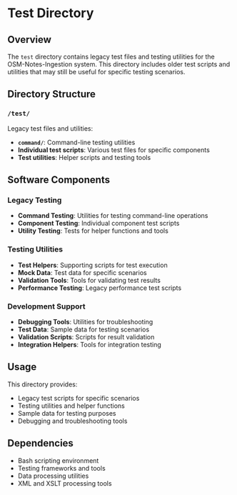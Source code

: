 # Test Directory

## Overview

The `test` directory contains legacy test files and testing utilities for the
OSM-Notes-Ingestion system. This directory includes older test scripts and
utilities that may still be useful for specific testing scenarios.

## Directory Structure

### `/test/`

Legacy test files and utilities:

- **`command/`**: Command-line testing utilities
- **Individual test scripts**: Various test files for specific components
- **Test utilities**: Helper scripts and testing tools

## Software Components

### Legacy Testing

- **Command Testing**: Utilities for testing command-line operations
- **Component Testing**: Individual component test scripts
- **Utility Testing**: Tests for helper functions and tools

### Testing Utilities

- **Test Helpers**: Supporting scripts for test execution
- **Mock Data**: Test data for specific scenarios
- **Validation Tools**: Tools for validating test results
- **Performance Testing**: Legacy performance test scripts

### Development Support

- **Debugging Tools**: Utilities for troubleshooting
- **Test Data**: Sample data for testing scenarios
- **Validation Scripts**: Scripts for result validation
- **Integration Helpers**: Tools for integration testing

## Usage

This directory provides:

- Legacy test scripts for specific scenarios
- Testing utilities and helper functions
- Sample data for testing purposes
- Debugging and troubleshooting tools

## Dependencies

- Bash scripting environment
- Testing frameworks and tools
- Data processing utilities
- XML and XSLT processing tools
